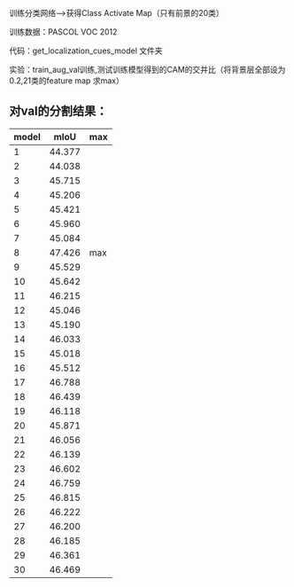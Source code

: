   训练分类网络-->获得Class Activate Map（只有前景的20类）

  训练数据：PASCOL VOC 2012 
  
  代码：get_localization_cues_model 文件夹
  
  实验：train_aug_val训练,测试训练模型得到的CAM的交并比（将背景层全部设为0.2,21类的feature map 求max）
  
## 对val的分割结果：
model|mIoU|max
----|----|----
1|44.377
2|44.038
3|45.715
4|45.206
5|45.421
6|45.960
7|45.084
8|47.426|max
9|45.529
10|45.642
11|46.215
12|45.046
13|45.190
14|46.033
15|45.018
16|45.512
17|46.788
18|46.439
19|46.118
20|45.871
21|46.056
22|46.139
23|46.602
24|46.759
25|46.815
26|46.222
27|46.200
28|46.185
29|46.361
30|46.469
